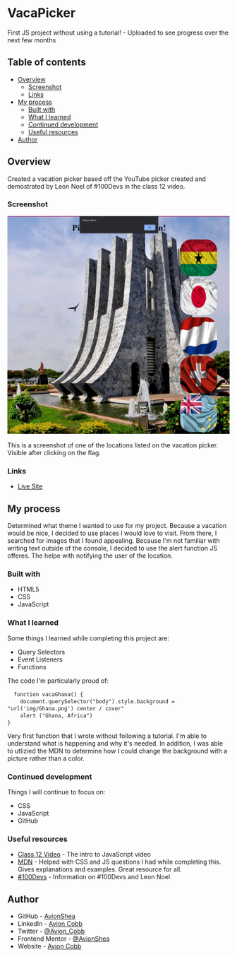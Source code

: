 # VacaPicker

First JS project without using a tutorial! - Uploaded to see progress over the next few months

## Table of contents

- [Overview](#overview)
  - [Screenshot](#screenshot)
  - [Links](#links)
- [My process](#my-process)
  - [Built with](#built-with)
  - [What I learned](#what-i-learned)
  - [Continued development](#continued-development)
  - [Useful resources](#useful-resources)
- [Author](#author)

## Overview

Created a vacation picker based off the YouTube picker created and demostrated by Leon Noel of #100Devs in the class 12 video.

### Screenshot

![Screenshot](VacaPicker_image.PNG)

This is a screenshot of one of the locations listed on the vacation picker. Visible after clicking on the flag.

### Links

- [Live Site](https://vaca-picker.vercel.app/)

## My process

Determined what theme I wanted to use for my project. Because a vacation would be nice, I decided to use places I would love to visit. From there, I searched for images that I found appealing. Because I'm not familiar with writing text outside of the console, I decided to use the alert function JS offeres. The helpe with notifying the user of the location.

### Built with

- HTML5
- CSS
- JavaScript

### What I learned

Some things I learned while completing this project are:

- Query Selectors
- Event Listeners
- Functions

The code I'm particularly proud of:

```JS
  function vacaGhana() {
    document.querySelector("body").style.background = "url('img/Ghana.png') center / cover"
    alert ("Ghana, Africa")
}
```

Very first function that I wrote without following a tutorial. I'm able to understand what is happening and why it's needed. In addition, I was able to utlizied the MDN to determine how I could change the background with a picture rather than a color.

### Continued development

Things I will continue to focus on:

- CSS
- JavaScript
- GitHub

### Useful resources

- [Class 12 Video](https://www.youtube.com/watch?v=_A20kVsaqIk) - The intro to JavaScript video
- [MDN](https://developer.mozilla.org/en-US/) - Helped with CSS and JS questions I had while completing this. Gives explanations and examples. Great resource for all.
- [#100Devs](https://leonnoel.com/100devs/) - Information on #100Devs and Leon Noel

## Author

- GitHub - [AvionShea](https://github.com/AvionShea)
- LinkedIn - [Avion Cobb](https://www.linkedin.com/in/avion-cobb/)
- Twitter - [@Avion_Cobb](https://www.twitter.com/Avion_Cobb)
- Frontend Mentor - [@AvionShea](https://www.frontendmentor.io/profile/AvionShea)
- Website - [Avion Cobb](https://avionshea.github.io/)
